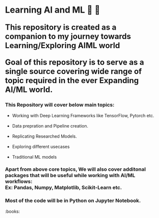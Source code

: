 # Learning AI and ML :school: :1234:

<p style="font-size: 25px;">
<b>This repository is created as a companion to my journey towards Learning/Exploring AIML world</b>
</p>

<p style="font-size: 25px;">
<b>Goal of this repository is to serve as a single source covering wide range of topic required in the ever Expanding AI/ML world.</b>
</p>

<h3><b>This Repository will cover below main topics:</b></h3>
<ul>
    <li>Working with Deep Learning Frameworks like TensorFlow, Pytorch etc.</li><br>
    <li>Data prepration and Pipeline creation.</li><br>
    <li>Replicating Researched Models.</li><br>
    <li>Exploring different usecases </li><br>
    <li>Traditional ML models</li>
</ul>

<h3><p>
Apart from above core topics, We will also cover additonal packages that will be useful while working with AI/ML workflows:<br>
Ex: Pandas, Numpy, Matplotlib, Scikit-Learn etc.<br>
</p></h3>

<h3><p>
Most of the code will be in Python on Jupyter Notebook.
</p></h3> :books: